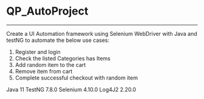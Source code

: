 # QP_AutoProject
-------------------
Create a UI Automation framework using Selenium WebDriver with Java and testNG to automate the below use cases:

1) Register and login
2) Check the listed Categories has Items
3) Add random item to the cart
4) Remove item from cart
5) Complete successful checkout with random item

Java 11 
TestNG 7.8.0
Selenium 4.10.0
Log4J2 2.20.0
